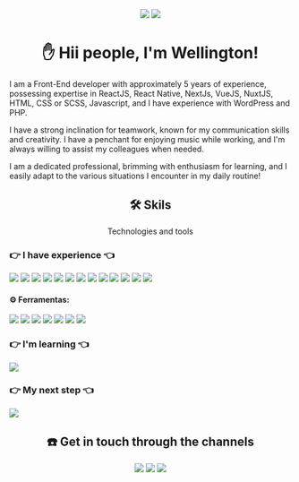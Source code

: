 
<div align="center">
    <a href="https://github.com/WelliWillers/WelliWillers/blob/main/README.md"><img src="https://img.shields.io/static/v1?label=PT-BR&message=Portuguese&color=black&style=for-the-badge&logo="/></a>
    <a href="https://github.com/WelliWillers/WelliWillers/blob/main/README-EN.md"><img src="https://img.shields.io/static/v1?label=en-US&message=English&color=green&style=for-the-badge&logo="/></a>
</div>


<h1 align="center">✋ Hii people, I'm Wellington!</h1>

I am a Front-End developer with approximately 5 years of experience, possessing expertise in ReactJS, React Native, NextJs, VueJS, NuxtJS, HTML, CSS or SCSS, Javascript, and I have experience with WordPress and PHP.

I have a strong inclination for teamwork, known for my communication skills and creativity. I have a penchant for enjoying music while working, and I'm always willing to assist my colleagues when needed.

I am a dedicated professional, brimming with enthusiasm for learning, and I easily adapt to the various situations I encounter in my daily routine!

<h2 align="center">🛠 Skils</h2>
<p align="center">Technologies and tools</p>

<h3 align="left"> 👉 I have experience 👈</h3>
<div align="left">
  <img src="https://img.shields.io/static/v1?label=&message=JS&color=black&style=for-the-badge&logo=javascript"/>
  <img src="https://img.shields.io/static/v1?label=&message=TS&color=black&style=for-the-badge&logo=typescript"/>
  <img src="https://img.shields.io/static/v1?label=&message=REACTJS&color=black&style=for-the-badge&logo=react"/>
  <img src="https://img.shields.io/static/v1?label=&message=NEXTJS&color=black&style=for-the-badge&logo=nextdotjs"/>
  <img src="https://img.shields.io/static/v1?label=&message=CSS&color=black&style=for-the-badge&logo=css3"/>
  <img src="https://img.shields.io/static/v1?label=&message=HTML&color=black&style=for-the-badge&logo=html5"/>
  <img src="https://img.shields.io/static/v1?label=&message=PRISMA&color=black&style=for-the-badge&logo=prisma"/>
  <img src="https://img.shields.io/static/v1?label=&message=TAILWIND&color=black&style=for-the-badge&logo=tailwindcss"/>
  <img src="https://img.shields.io/static/v1?label=&message=PHP&color=black&style=for-the-badge&logo=php"/>
  <img src="https://img.shields.io/static/v1?label=&message=BOOTSTRAP&color=black&style=for-the-badge&logo=bootstrap"/>
  <img src="https://img.shields.io/static/v1?label=&message=WORDPRESS&color=black&style=for-the-badge&logo=wordpress"/>
  <img src="https://img.shields.io/static/v1?label=&message=VUEJS&color=black&style=for-the-badge&logo=vuedotjs"/>
  <img src="https://img.shields.io/static/v1?label=&message=NUXTJS&color=black&style=for-the-badge&logo=nuxtdotjs"/>

  <h4>⚙️ Ferramentas: </h4>
  <img src="https://img.shields.io/static/v1?label=&message=LINUX&color=black&style=for-the-badge&logo=ubuntu"/>
  <img src="https://img.shields.io/static/v1?label=&message=GIT&color=black&style=for-the-badge&logo=git"/>
  <img src="https://img.shields.io/static/v1?label=&message=DOCKER&color=black&style=for-the-badge&logo=docker"/>
  <img src="https://img.shields.io/static/v1?label=&message=FIGMA&color=black&style=for-the-badge&logo=figma"/>
  <img src="https://img.shields.io/static/v1?label=&message=MYSQL&color=black&style=for-the-badge&logo=mysql"/>
  <img src="https://img.shields.io/static/v1?label=&message=FIREBASE&color=black&style=for-the-badge&logo=firebase"/>
  <img src="https://img.shields.io/static/v1?label=&message=INSOMNIA&color=black&style=for-the-badge&logo=insomnia"/>
</div>

<h3 align="left"> 👉 I'm learning 👈</h3>
<div align="left">
  <img src="https://img.shields.io/static/v1?label=&message=REACT NATIVE&color=black&style=for-the-badge&logo=react"/>
</div>

<h3 align="left"> 👉 My next step 👈</h3>
<div align="left">
  <img src="https://img.shields.io/static/v1?label=&message=NODEJS&color=black&style=for-the-badge&logo=nodedotjs"/>
</div>

<h2 align="center">☎️ Get in touch through the channels</h2>
<div align="center">
  <a href="mailto:wellington.willer@gmail.com"><img src="https://img.shields.io/badge/-wellington.willers@gmail.com-c14438?style=flat&logo=Gmail&logoColor=white&link=mailto:wellington.willer@gmail.com"/></a>
  <a href="https://www.linkedin.com/in/wellington-willers-24302b199/"><img src="https://img.shields.io/badge/-@Wellington-blue?style=flat&logo=Linkedin&logoColor=white&link=https://www.linkedin.com/in/wellington-willers-24302b199/"/></a>
  <a href="https://app.rocketseat.com.br/me/wellington-willers"><img src="https://img.shields.io/badge/Perfil-Rocketseat-blueviolet"/></a>
</div>
